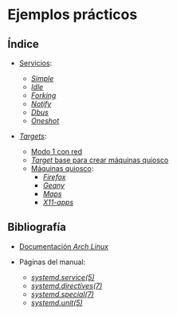 
# Ejemplos prácticos

## Índice

* [Servicios](https://github.com/adriisotuu/proyecto_maquina_quiosco/tree/master/Ejemplos_practicos/Servicios):
	* [_Simple_](https://github.com/adriisotuu/proyecto_maquina_quiosco/tree/master/Ejemplos_practicos/Servicios/simple)
	* [_Idle_](https://github.com/adriisotuu/proyecto_maquina_quiosco/tree/master/Ejemplos_practicos/Servicios/idle)
	* [_Forking_](https://github.com/adriisotuu/proyecto_maquina_quiosco/tree/master/Ejemplos_practicos/Servicios/forking)
	* [_Notify_](https://github.com/adriisotuu/proyecto_maquina_quiosco/tree/master/Ejemplos_practicos/Servicios/notify)
	* [_Dbus_](https://github.com/adriisotuu/proyecto_maquina_quiosco/tree/master/Ejemplos_practicos/Servicios/dbus)
	* [_Oneshot_](https://github.com/adriisotuu/proyecto_maquina_quiosco/tree/master/Ejemplos_practicos/Servicios/oneshot)

* [_Targets_](https://github.com/adriisotuu/proyecto_maquina_quiosco/tree/master/Ejemplos_practicos/Targets):
	* [Modo 1 con red](https://github.com/adriisotuu/proyecto_maquina_quiosco/blob/master/Ejemplos_practicos/Targets/modo1_con_red.target)
	* [_Target_ base para crear máquinas quiosco](https://github.com/adriisotuu/proyecto_maquina_quiosco/blob/master/Ejemplos_practicos/Targets/quiosco_target/quiosco.target)
	* [Máquinas quiosco](https://github.com/adriisotuu/proyecto_maquina_quiosco/blob/master/Ejemplos_practicos/Targets/Maquinas_quiosco):
		* [_Firefox_](https://github.com/adriisotuu/proyecto_maquina_quiosco/blob/master/Ejemplos_practicos/Targets/Maquinas_quiosco/Firefox)
		* [_Geany_](https://github.com/adriisotuu/proyecto_maquina_quiosco/blob/master/Ejemplos_practicos/Targets/Maquinas_quiosco/Geany)
		* [_Maps_](https://github.com/adriisotuu/proyecto_maquina_quiosco/blob/master/Ejemplos_practicos/Targets/Maquinas_quiosco/Maps)
		* [_X11-apps_](https://github.com/adriisotuu/proyecto_maquina_quiosco/blob/master/Ejemplos_practicos/Targets/Maquinas_quiosco/X11-apps)


## Bibliografía

* [Documentación _Arch Linux_](https://wiki.archlinux.org/index.php/Systemd#Writing_unit_files)

* Páginas del manual:
	* [_systemd.service(5)_](https://www.freedesktop.org/software/systemd/man/systemd.service.html)
	* [_systemd.directives(7)_](https://www.freedesktop.org/software/systemd/man/systemd.directives.html)
	* [_systemd.special(7)_](https://www.freedesktop.org/software/systemd/man/systemd.special.html)
	* [_systemd.unit(5)_](https://www.freedesktop.org/software/systemd/man/systemd.unit.html)

